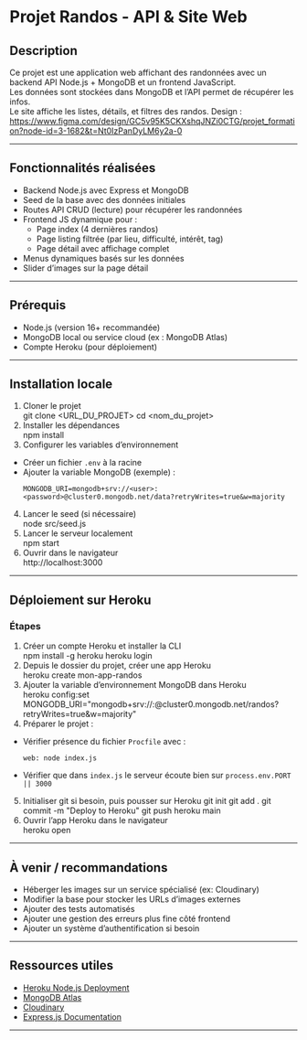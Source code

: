 # Projet Randos - API & Site Web

## Description

Ce projet est une application web affichant des randonnées avec un backend API Node.js + MongoDB et un frontend JavaScript.  
Les données sont stockées dans MongoDB et l’API permet de récupérer les infos.  
Le site affiche les listes, détails, et filtres des randos. Design :
https://www.figma.com/design/GC5v95K5CKXshqJNZi0CTG/projet_formation?node-id=3-1682&t=Nt0IzPanDyLM6y2a-0

---

## Fonctionnalités réalisées

- Backend Node.js avec Express et MongoDB  
- Seed de la base avec des données initiales  
- Routes API CRUD (lecture) pour récupérer les randonnées  
- Frontend JS dynamique pour :  
  - Page index (4 dernières randos)  
  - Page listing filtrée (par lieu, difficulté, intérêt, tag)  
  - Page détail avec affichage complet  
- Menus dynamiques basés sur les données  
- Slider d’images sur la page détail  

---

## Prérequis

- Node.js (version 16+ recommandée)  
- MongoDB local ou service cloud (ex : MongoDB Atlas)  
- Compte Heroku (pour déploiement)

---

## Installation locale

1. Cloner le projet  
git clone <URL_DU_PROJET>
cd <nom_du_projet>
2. Installer les dépendances  
npm install
3. Configurer les variables d’environnement  
- Créer un fichier `.env` à la racine  
- Ajouter la variable MongoDB (exemple) :  
  ```
  MONGODB_URI=mongodb+srv://<user>:<password>@cluster0.mongodb.net/data?retryWrites=true&w=majority
  ```
4. Lancer le seed (si nécessaire)  
node src/seed.js
5. Lancer le serveur localement  
npm start
6. Ouvrir dans le navigateur  
http://localhost:3000

---

## Déploiement sur Heroku

### Étapes

1. Créer un compte Heroku et installer la CLI  
npm install -g heroku
heroku login
2. Depuis le dossier du projet, créer une app Heroku  
heroku create mon-app-randos
3. Ajouter la variable d’environnement MongoDB dans Heroku  
heroku config:set MONGODB_URI="mongodb+srv://<user>:<password>@cluster0.mongodb.net/randos?retryWrites=true&w=majority"
4. Préparer le projet :  
- Vérifier présence du fichier `Procfile` avec :  
  ```
  web: node index.js
  ```  
- Vérifier que dans `index.js` le serveur écoute bien sur `process.env.PORT || 3000`

5.  Initialiser git si besoin, puis pousser sur Heroku 
git init 
git add .
git commit -m "Deploy to Heroku"
git push heroku main
6. Ouvrir l’app Heroku dans le navigateur  
heroku open

---

## À venir / recommandations

- Héberger les images sur un service spécialisé (ex: Cloudinary)  
- Modifier la base pour stocker les URLs d’images externes    
- Ajouter des tests automatisés  
- Ajouter une gestion des erreurs plus fine côté frontend  
- Ajouter un système d’authentification si besoin

---

## Ressources utiles

- [Heroku Node.js Deployment](https://devcenter.heroku.com/articles/getting-started-with-nodejs)  
- [MongoDB Atlas](https://www.mongodb.com/cloud/atlas)  
- [Cloudinary](https://cloudinary.com/documentation)  
- [Express.js Documentation](https://expressjs.com/)

---

